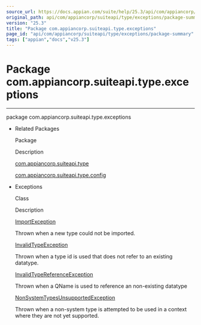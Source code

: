 ```yaml
---
source_url: https://docs.appian.com/suite/help/25.3/api/com/appiancorp/suiteapi/type/exceptions/package-summary.html
original_path: api/com/appiancorp/suiteapi/type/exceptions/package-summary.html
version: "25.3"
title: "Package com.appiancorp.suiteapi.type.exceptions"
page_id: "api/com/appiancorp/suiteapi/type/exceptions/package-summary"
tags: ["appian","docs","v25.3"]
---
```



# Package com.appiancorp.suiteapi.type.exceptions

* * *

package com.appiancorp.suiteapi.type.exceptions

-   Related Packages

    Package

    Description

    [com.appiancorp.suiteapi.type](../package-summary.html)

    [com.appiancorp.suiteapi.type.config](../config/package-summary.html)

-   Exceptions

    Class

    Description

    [ImportException](ImportException.html "class in com.appiancorp.suiteapi.type.exceptions")

    Thrown when a new type could not be imported.

    [InvalidTypeException](InvalidTypeException.html "class in com.appiancorp.suiteapi.type.exceptions")

    Thrown when a type id is used that does not refer to an existing datatype.

    [InvalidTypeReferenceException](InvalidTypeReferenceException.html "class in com.appiancorp.suiteapi.type.exceptions")

    Thrown when a QName is used to reference an non-existing datatype

    [NonSystemTypesUnsupportedException](NonSystemTypesUnsupportedException.html "class in com.appiancorp.suiteapi.type.exceptions")

    Thrown when a non-system type is attempted to be used in a context where they are not yet supported.